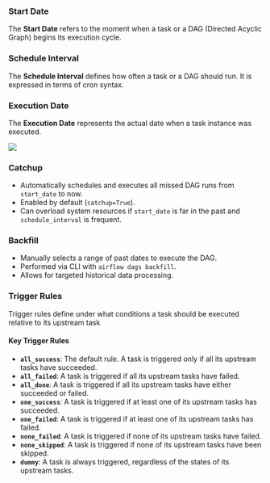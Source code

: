 ### Start Date

The **Start Date** refers to the moment when a task or a DAG (Directed Acyclic Graph) begins its execution cycle.

### Schedule Interval

The **Schedule Interval** defines how often a task or a DAG should run. It is expressed in terms of cron syntax.

### Execution Date

The **Execution Date** represents the actual date when a task instance was executed.

![](https://miro.medium.com/v2/resize:fit:1400/1*HtxgPgOIFxR3uhfkxePqOg.png)  

### Catchup
- Automatically schedules and executes all missed DAG runs from `start_date` to now.
- Enabled by default (`catchup=True`).
- Can overload system resources if `start_date` is far in the past and `schedule_interval` is frequent.

### Backfill
- Manually selects a range of past dates to execute the DAG.
- Performed via CLI with `airflow dags backfill`.
- Allows for targeted historical data processing.  


### Trigger Rules 

Trigger rules define under what conditions a task should be executed relative to its upstream task

#### Key Trigger Rules

- **`all_success`**: The default rule. A task is triggered only if all its upstream tasks have succeeded.
- **`all_failed`**: A task is triggered if all its upstream tasks have failed.
- **`all_done`**: A task is triggered if all its upstream tasks have either succeeded or failed.
- **`one_success`**: A task is triggered if at least one of its upstream tasks has succeeded.
- **`one_failed`**: A task is triggered if at least one of its upstream tasks has failed.
- **`none_failed`**: A task is triggered if none of its upstream tasks have failed.
- **`none_skipped`**: A task is triggered if none of its upstream tasks have been skipped.
- **`dummy`**: A task is always triggered, regardless of the states of its upstream tasks.

